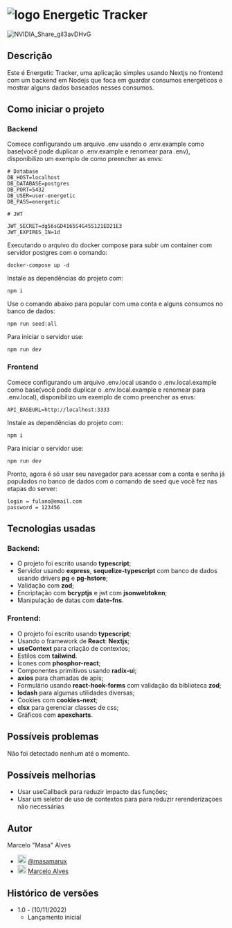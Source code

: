 # ![logo](https://user-images.githubusercontent.com/45273884/201203485-09f1e5d5-4f36-49db-aa32-e6e173819187.svg) Energetic Tracker

![NVIDIA_Share_giI3avDHvG](https://user-images.githubusercontent.com/45273884/201204869-6d30bb65-eeb6-443b-bad4-427b2af8f08d.gif)

## Descrição

Este é Energetic Tracker, uma aplicação simples usando Nextjs no frontend com um backend em Nodejs que foca em guardar consumos energéticos e mostrar alguns dados baseados nesses consumos.

## Como iniciar o projeto

### Backend

Comece configurando um arquivo .env usando o .env.example como base(você pode duplicar o .env.example e renomear para .env), disponibilizo um exemplo de como preencher as envs:
```
# Database
DB_HOST=localhost
DB_DATABASE=postgres
DB_PORT=5432
DB_USER=user-energetic
DB_PASS=energetic

# JWT

JWT_SECRET=dg56sGD4165S4G45S121ED21E3
JWT_EXPIRES_IN=1d
```

Executando o arquivo do docker compose para subir um container com servidor postgres com o comando:
```
docker-compose up -d
```

Instale as dependências do projeto com:
```
npm i
```

Use o comando abaixo para popular com uma conta e alguns consumos no banco de dados:
```
npm run seed:all
```

Para iniciar o servidor use:
```
npm run dev
```

### Frontend

Comece configurando um arquivo .env.local usando o .env.local.example como base(você pode duplicar o .env.local.example e renomear para .env.local), disponibilizo um exemplo de como preencher as envs:
```
API_BASEURL=http://localhost:3333
```

Instale as dependências do projeto com:
```
npm i
```

Para iniciar o servidor use:
```
npm run dev
```

Pronto, agora é só usar seu navegador para acessar com a conta e senha já populados no banco de dados com o comando de seed que você fez nas etapas do server:
```
login = fulano@email.com
password = 123456
```


## Tecnologias usadas

### Backend:

 - O projeto foi escrito usando **typescript**;
 - Servidor usando **express**, **sequelize-typescript** com banco de dados usando drivers **pg** e **pg-hstore**;
 - Validação com **zod**;
 - Encriptação com **bcryptjs** e jwt com **jsonwebtoken**;
 - Manipulação de datas com **date-fns**.

### Frontend:

 - O projeto foi escrito usando **typescript**;
 - Usando o framework de **React**: **Nextjs**;
 - **useContext** para criação de contextos;
 - Estilos com **tailwind**.
 - Ícones com **phosphor-react**;
 - Componentes primitivos usando **radix-ui**;
 - **axios** para chamadas de apis;
 - Formulário usando **react-hook-forms** com validação da biblioteca **zod**;
 - **lodash** para algumas utilidades diversas;
 - Cookies com **cookies-next**;
 - **clsx** para gerenciar classes de css;
 - Gráficos com **apexcharts**.

## Possíveis problemas

  Não foi detectado nenhum até o momento.

## Possíveis melhorias

  - Usar useCallback para reduzir impacto das funções;
  - Usar um seletor de uso de contextos para para reduzir rerenderizaçoes não necessárias

## Autor

Marcelo "Masa" Alves
- <img src="https://user-images.githubusercontent.com/45273884/192056758-d7c1995b-4459-4acf-bb20-c4e19ee5daf3.svg" alt="twitter-logo" style="width: 20px; height: 20px;"> [@masamarux](https://twitter.com/masamarux)
- <img src="https://user-images.githubusercontent.com/45273884/192056770-fa5b48e0-a216-4f55-86fc-83cc6dd3590a.svg" alt="linkedin-logo" style="width: 20px; height: 20px;"> [Marcelo Alves](https://www.linkedin.com/in/marceloalves-/)


## Histórico de versões
* 1.0 - (10/11/2022)
    * Lançamento inicial
